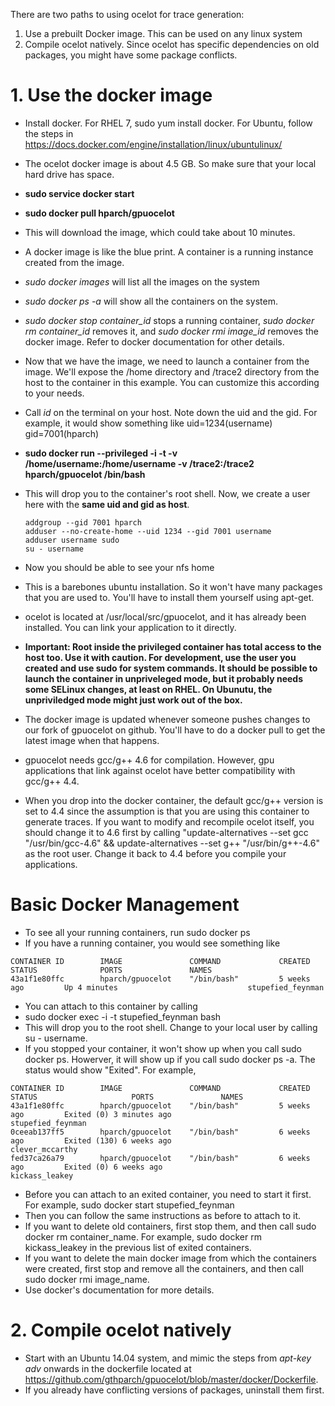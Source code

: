 There are two paths to using ocelot for trace generation:
 1. Use a prebuilt Docker image. This can be used on any linux system
 2. Compile ocelot natively. Since ocelot has specific dependencies on old packages, you might have some package conflicts. 

# 1. Use the docker image
- Install docker. For RHEL 7, sudo yum install docker. For Ubuntu, follow the steps in https://docs.docker.com/engine/installation/linux/ubuntulinux/
- The ocelot docker image is about 4.5 GB. So make sure that your local hard drive has space. 
- **sudo service docker start**
- **sudo docker pull hparch/gpuocelot** 
- This will download the image, which could take about 10 minutes.
- A docker image is like the blue print. A container is a running instance created from the image. 
- *sudo docker images* will list all the images on the system
- *sudo docker ps -a* will show all the containers on the system. 
- *sudo docker stop container_id* stops a running container, *sudo docker rm container_id* removes it, and *sudo docker rmi image_id* removes the docker image. Refer to docker documentation for other details. 
- Now that we have the image, we need to launch a container from the image. We'll expose the /home directory and /trace2 directory from the host to the container in this example. You can customize this according to your needs.
- Call *id* on the terminal on your host. Note down the uid and the gid. For example, it would show something like uid=1234(username) gid=7001(hparch)
- **sudo docker run --privileged -i -t -v /home/username:/home/username -v /trace2:/trace2 hparch/gpuocelot /bin/bash**
- This will drop you to the container's root shell. Now, we create a user here with the **same uid and gid as host**. 
  
    ```
    addgroup --gid 7001 hparch
    adduser --no-create-home --uid 1234 --gid 7001 username
    adduser username sudo
    su - username
    ```
- Now you should be able to see your nfs home
- This is a barebones ubuntu installation. So it won't have many packages that you are used to. You'll have to install them yourself using apt-get. 
- ocelot is located at /usr/local/src/gpuocelot, and it has already been installed. You can link your application to it directly.
- **Important: Root inside the privileged container has total access to the host too. Use it with caution. For development, use the user you created and use sudo for system commands. It should be possible to launch the container in unpriveleged mode, but it probably needs some SELinux changes, at least on RHEL. On Ubunutu, the unpriviledged mode might just work out of the box.** 
- The docker image is updated whenever someone pushes changes to our fork of gpuocelot on github. You'll have to do a docker pull to get the latest image when that happens. 
- gpuocelot needs gcc/g++ 4.6 for compilation. However, gpu applications that link against ocelot have better compatibility with gcc/g++ 4.4. 
- When you drop into the docker container, the default gcc/g++ version is set to 4.4 since the assumption is that you are using this container to generate traces. If you want to modify and recompile ocelot itself, you should change it to 4.6 first by calling "update-alternatives --set gcc "/usr/bin/gcc-4.6" && update-alternatives --set g++ "/usr/bin/g++-4.6" as the root user. Change it back to 4.4 before you compile your applications. 

# Basic Docker Management #
- To see all your running containers, run sudo docker ps
- If you have a running container, you would see something like 

 ```
 CONTAINER ID        IMAGE               COMMAND             CREATED             STATUS              PORTS               NAMES
 43a1f1e80ffc        hparch/gpuocelot    "/bin/bash"         5 weeks ago         Up 4 minutes                             stupefied_feynman
 ```
- You can attach to this container by calling
- sudo docker exec -i -t stupefied_feynman bash
- This will drop you to the root shell. Change to your local user by calling su - username.
- If you stopped your container, it won't show up when you call sudo docker ps. Howerver, it will show up if you call sudo docker ps -a. The status would show "Exited". For example,

 ```
CONTAINER ID        IMAGE               COMMAND             CREATED             STATUS                     PORTS               NAMES
43a1f1e80ffc        hparch/gpuocelot    "/bin/bash"         5 weeks ago         Exited (0) 3 minutes ago                       stupefied_feynman
0ceeab137ff5        hparch/gpuocelot    "/bin/bash"         6 weeks ago         Exited (130) 6 weeks ago                       clever_mccarthy
fed37ca26a79        hparch/gpuocelot    "/bin/bash"         6 weeks ago         Exited (0) 6 weeks ago                         kickass_leakey
 ```
- Before you can attach to an exited container, you need to start it first. For example, sudo docker start stupefied_feynman
- Then you can follow the same instructions as before to attach to it.
- If you want to delete old containers, first stop them, and then call sudo docker rm container_name. For example, sudo docker rm kickass_leakey in the previous list of exited containers. 
- If you want to delete the main docker image from which the containers were created, first stop and remove all the containers, and then call sudo docker rmi image_name.
- Use docker's documentation for more details.

# 2. Compile ocelot natively
- Start with an Ubuntu 14.04 system, and mimic the steps from *apt-key adv* onwards in the dockerfile located at https://github.com/gthparch/gpuocelot/blob/master/docker/Dockerfile.
- If you already have conflicting versions of packages, uninstall them first.

